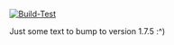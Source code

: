[![Build-Test](https://github.com/NikSativa/NInject/actions/workflows/Build_Test.yml/badge.svg)](https://github.com/NikSativa/NInject/actions/workflows/Build_Test.yml)

Just some text to bump to version 1.7.5 :^)
